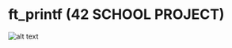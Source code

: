 # ft_printf (42 SCHOOL PROJECT)

![alt text](https://raw.github.com/ksnow-be/ft_printf/master/RESULT.png)
